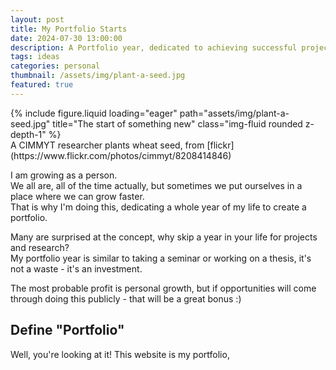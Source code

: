 ```yaml
---
layout: post
title: My Portfolio Starts
date: 2024-07-30 13:00:00
description: A Portfolio year, dedicated to achieving successful projects and publications
tags: ideas
categories: personal
thumbnail: /assets/img/plant-a-seed.jpg
featured: true
---
```


<div class="row">
    <div class="col-sm mt-3 mt-md-0">
        {% include figure.liquid loading="eager" path="assets/img/plant-a-seed.jpg" title="The start of something new" class="img-fluid rounded z-depth-1" %}
    </div>
</div>
<div class="caption">
    A CIMMYT researcher plants wheat seed, from [flickr](https://www.flickr.com/photos/cimmyt/8208414846)
</div>

I am growing as a person.  
We all are, all of the time actually, but sometimes we put ourselves in a place where we can grow faster.  
That is why I'm doing this, dedicating a whole year of my life to create a portfolio.

Many are surprised at the concept, why skip a year in your life for projects and research?  
My portfolio year is similar to taking a seminar or working on a thesis, it's not a waste - it's an investment.

The most probable profit is personal growth, but if opportunities will come through doing this publicly - that will be a great bonus :)

## Define "Portfolio"

Well, you're looking at it! This website is my portfolio,

